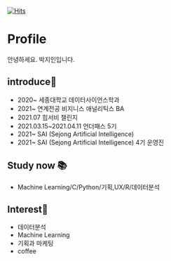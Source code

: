 [![Hits](https://hits.seeyoufarm.com/api/count/incr/badge.svg?url=https%3A%2F%2Fgithub.com%2Fjiin124&count_bg=%23BD00FF&title_bg=%23BFB0FF&icon=&icon_color=%23B700FF&title=hits&edge_flat=false)](https://hits.seeyoufarm.com)

# Profile
안녕하세요. 박지인입니다. 


## introduce🌱

- 2020~ 세종대학교 데이터사이언스학과
- 2021~ 연계전공 비지니스 애널리틱스 BA
- 2021.07 힙서비 챌린지
- 2021.03.15~2021.04.11 언더패스 5기
- 2021~ SAI (Sejong Artificial Intelligence)
- 2021~ SAI (Sejong Artificial Intelligence) 4기 운영진 

## Study now 📚

- Machine Learning/C/Python/기획,UX/R/데이터분석



## Interest👀

- 데이터분석
- Machine Learning
- 기획과 마케팅
- coffee



